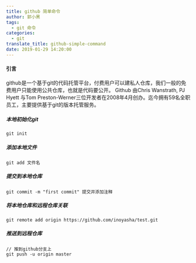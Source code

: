 ```yaml
---
title: github 简单命令
author: 郭小黑
tags:
  - git 命令
categories:
  - git
translate_title: github-simple-command
date: 2019-01-29 14:20:00
---
```

#### 引言

github是一个基于git的代码托管平台，付费用户可以建私人仓库，我们一般的免费用户只能使用公共仓库，也就是代码要公开。 Github 由Chris Wanstrath, PJ Hyett 与Tom Preston-Werner三位开发者在2008年4月创办。迄今拥有59名全职员工，主要提供基于git的版本托管服务。

<!-- more -->

##### 本地初始化git

```git
git init
```
##### 添加本地文件

```git
git add 文件名
```

##### 提交到本地仓库

```git
git commit -m "first commit" 提交并添加注释
```

##### 将本地仓库和远程仓库关联

```git
git remote add origin https://github.com/inoyasha/test.git
```

##### 推送到远程仓库

```git
// 推到github分支上
git push -u origin master 
```
